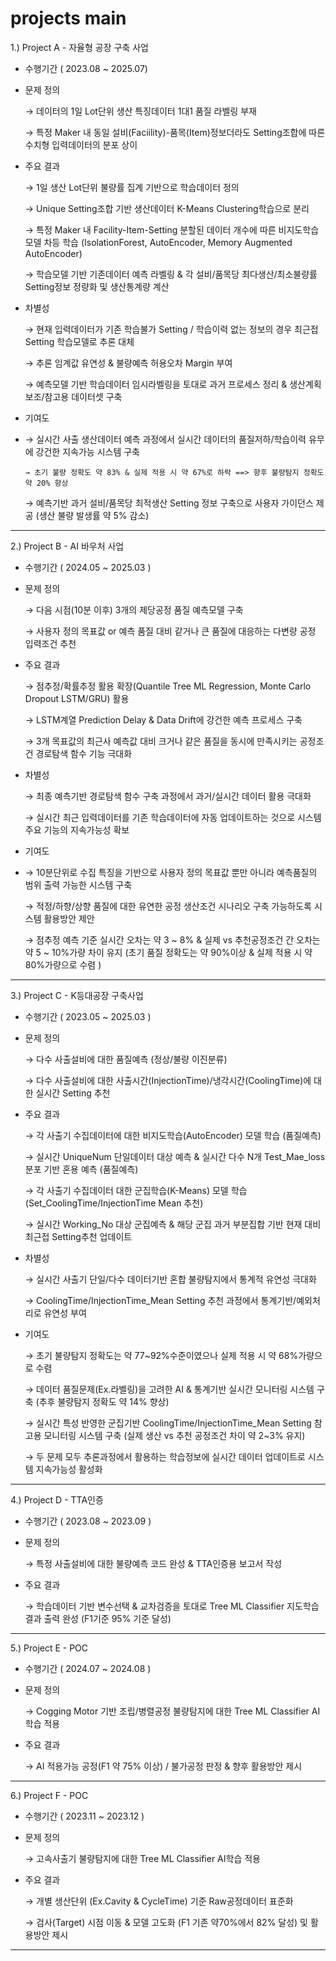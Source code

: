 # projects main

1.)	Project A - 자율형 공장 구축 사업
-	수행기간 ( 2023.08 ~ 2025.07)
-	문제 정의
  
    → 데이터의 1일 Lot단위 생산 특징데이터 1대1 품질 라벨링 부재
 	
    → 특정 Maker 내 동일 설비(Faciility)-품목(Item)정보더라도 Setting조합에 따른 수치형 입력데이터의 분포 상이
   
-	주요 결과
  
    → 1일 생산 Lot단위 불량률 집계 기반으로 학습데이터 정의
 	
    → Unique Setting조합 기반 생산데이터 K-Means Clustering학습으로 분리 
 	
    → 특정 Maker 내 Facility-Item-Setting 분할된 데이터 개수에 따른 비지도학습 모델 차등 학습 (IsolationForest, AutoEncoder, Memory Augmented AutoEncoder)

    → 학습모델 기반 기존데이터 예측 라벨링 & 각 설비/품목당 최다생산/최소불량률 Setting정보 정량화 및 생산통계량 계산
 	
-	차별성

    → 현재 입력데이터가 기존 학습불가 Setting / 학습이력 없는 정보의 경우 최근접 Setting 학습모델로 추론 대체 
    
    → 추론 임계값 유연성 & 불량예측 허용오차 Margin 부여  
   
    → 예측모델 기반 학습데이터 임시라벨링을 토대로 과거 프로세스 정리 & 생산계획 보조/참고용 데이터셋 구축 
   
-	기여도
-	
    → 실시간 사출 생산데이터 예측 과정에서 실시간 데이터의 품질저하/학습이력 유무에 강건한 지속가능 시스템 구축 

 	  → 초기 불량 정확도 약 83% & 실제 적용 시 약 67%로 하락 ==> 향후 불량탐지 정확도 약 20% 향상

    → 예측기반 과거 설비/품목당 최적생산 Setting 정보 구축으로 사용자 가이던스 제공 (생산 불량 발생률 약 5% 감소)

---

2.)	Project B - AI 바우처 사업
-	수행기간 ( 2024.05 ~ 2025.03 )
-	문제 정의
  
    → 다음 시점(10분 이후) 3개의 제당공정 품질 예측모델 구축
 	
    → 사용자 정의 목표값 or 예측 품질 대비 같거나 큰 품질에 대응하는 다변량 공정 입력조건 추천
 	
-	주요 결과
  
    → 점추정/확률추정 활용 확장(Quantile Tree ML Regression, Monte Carlo Dropout LSTM/GRU) 활용 

 	  → LSTM계열 Prediction Delay & Data Drift에 강건한 예측 프로세스 구축 

    → 3개 목표값의 최근사 예측값 대비 크거나 같은 품질을 동시에 만족시키는 공정조건 경로탐색 함수 기능 극대화 
 	
-	차별성
  
    → 최종 예측기반 경로탐색 함수 구축 과정에서 과거/실시간 데이터 활용 극대화 

    → 실시간 최근 입력데이터를 기존 학습데이터에 자동 업데이트하는 것으로 시스템 주요 기능의 지속가능성 확보 

 	
-	기여도
-	
    → 10분단위로 수집 특징을 기반으로 사용자 정의 목표값 뿐만 아니라 예측품질의 범위 출력 가능한 시스템 구축

    → 적정/하향/상향 품질에 대한 유연한 공정 생산조건 시나리오 구축 가능하도록 시스템 활용방안 제안

    → 점추정 예측 기준 실시간 오차는 약 3 ~ 8% & 실제 vs 추천공정조건 간 오차는 약 5 ~ 10%가량 차이 유지
 	(초기 품질 정확도는 약 90%이상 & 실제 적용 시 약 80%가량으로 수렴 )


---

3.)	Project C - K등대공장 구축사업
-	수행기간 ( 2023.05 ~ 2025.03 )
-	문제 정의
  
    → 다수 사출설비에 대한 품질예측 (정상/불량 이진분류)
 	
    → 다수 사출설비에 대한 사출시간(InjectionTime)/냉각시간(CoolingTime)에 대한 실시간 Setting 추천 
 	
-	주요 결과
  
    → 각 사출기 수집데이터에 대한 비지도학습(AutoEncoder) 모델 학습 (품질예측)

 	  → 실시간 UniqueNum 단일데이터 대상 예측 & 실시간 다수 N개 Test_Mae_loss 분포 기반 혼용 예측 (품질예측) 

    → 각 사출기 수집데이터 대한 군집학습(K-Means) 모델 학습 (Set_CoolingTime/InjectionTime Mean 추천)

    → 실시간 Working_No 대상 군집예측 & 해당 군집 과거 부분집합 기반 현재 대비 최근접 Setting추천 업데이트
 	
-	차별성
  
    → 실시간 사출기 단일/다수 데이터기반 혼합 불량탐지에서 통계적 유연성 극대화  

    → CoolingTime/InjectionTime_Mean Setting 추천 과정에서 통계기반/예외처리로 유연성 부여

-	기여도

    → 초기 불량탐지 정확도는 약 77~92%수준이였으나 실제 적용 시 약 68%가량으로 수렴 

    → 데이터 품질문제(Ex.라벨링)을 고려한 AI & 통계기반 실시간 모니터링 시스템 구축  (추후 불량탐지 정확도 약 14% 향상)

    → 실시간 특성 반영한 군집기반 CoolingTime/InjectionTime_Mean Setting 참고용 모니터링 시스템 구축 (실제 생산 vs 추천 공정조건 차이 약 2~3% 유지)

    → 두 문제 모두 추론과정에서 활용하는 학습정보에 실시간 데이터 업데이트로 시스템 지속가능성 활성화 


---

4.)	Project D - TTA인증
-	수행기간 ( 2023.08 ~ 2023.09 )
-	문제 정의
  
    → 특정 사출설비에 대한 불량예측 코드 완성 & TTA인증용 보고서 작성 
 	
-	주요 결과
  
    → 학습데이터 기반 변수선택 & 교차검증을 토대로 Tree ML Classifier 지도학습 결과 출력 완성 (F1기준 95% 기준 달성)
 	
---

5.)	Project E - POC
-	수행기간 ( 2024.07 ~ 2024.08 )
-	문제 정의
  
    → Cogging Motor 기반 조립/병렬공정 불량탐지에 대한 Tree ML Classifier AI학습 적용 
 	
-	주요 결과
  
    → AI 적용가능 공정(F1 약 75% 이상) / 불가공정 판정 & 향후 활용방안 제시 
 	
---

6.)	Project F - POC
-	수행기간 ( 2023.11 ~ 2023.12 )
-	문제 정의
  
    → 고속사출기 불량탐지에 대한 Tree ML Classifier AI학습 적용 
 	
-	주요 결과
  
    → 개별 생산단위 (Ex.Cavity & CycleTime) 기준 Raw공정데이터 표준화
 	
 	  → 검사(Target) 시점 이동 & 모델 고도화 (F1 기존 약70%에서 82% 달성) 및 활용방안 제시 
 	
---


